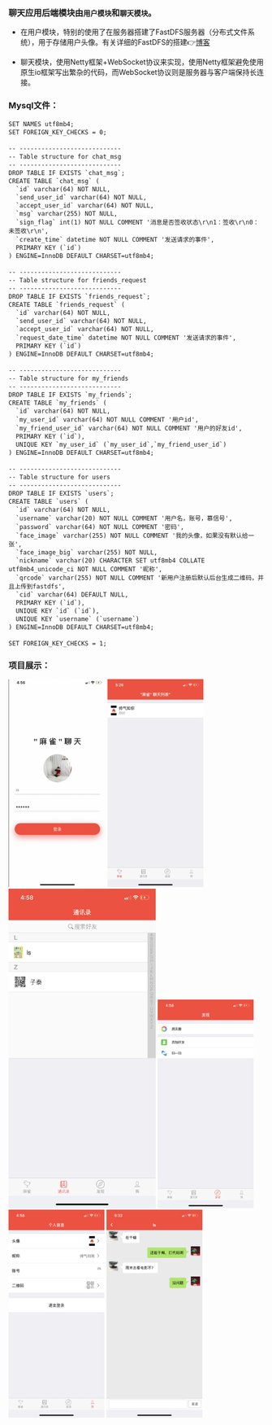 ### 聊天应用后端模块由``用户模块``和``聊天模块``。

* 在用户模块，特别的使用了在服务器搭建了FastDFS服务器（分布式文件系统），用于存储用户头像。有关详细的FastDFS的搭建👉[博客](https://blog.csdn.net/zyx1260168395/article/details/103910291?utm_medium=distribute.pc_relevant.none-task-blog-baidujs-9)

* 聊天模块，使用Netty框架+WebSocket协议来实现，使用Netty框架避免使用原生io框架写出繁杂的代码，而WebSocket协议则是服务器与客户端保持长连接。

  

### Mysql文件：

```mysql
SET NAMES utf8mb4;
SET FOREIGN_KEY_CHECKS = 0;

-- ----------------------------
-- Table structure for chat_msg
-- ----------------------------
DROP TABLE IF EXISTS `chat_msg`;
CREATE TABLE `chat_msg` (
  `id` varchar(64) NOT NULL,
  `send_user_id` varchar(64) NOT NULL,
  `accept_user_id` varchar(64) NOT NULL,
  `msg` varchar(255) NOT NULL,
  `sign_flag` int(1) NOT NULL COMMENT '消息是否签收状态\r\n1：签收\r\n0：未签收\r\n',
  `create_time` datetime NOT NULL COMMENT '发送请求的事件',
  PRIMARY KEY (`id`)
) ENGINE=InnoDB DEFAULT CHARSET=utf8mb4;

-- ----------------------------
-- Table structure for friends_request
-- ----------------------------
DROP TABLE IF EXISTS `friends_request`;
CREATE TABLE `friends_request` (
  `id` varchar(64) NOT NULL,
  `send_user_id` varchar(64) NOT NULL,
  `accept_user_id` varchar(64) NOT NULL,
  `request_date_time` datetime NOT NULL COMMENT '发送请求的事件',
  PRIMARY KEY (`id`)
) ENGINE=InnoDB DEFAULT CHARSET=utf8mb4;

-- ----------------------------
-- Table structure for my_friends
-- ----------------------------
DROP TABLE IF EXISTS `my_friends`;
CREATE TABLE `my_friends` (
  `id` varchar(64) NOT NULL,
  `my_user_id` varchar(64) NOT NULL COMMENT '用户id',
  `my_friend_user_id` varchar(64) NOT NULL COMMENT '用户的好友id',
  PRIMARY KEY (`id`),
  UNIQUE KEY `my_user_id` (`my_user_id`,`my_friend_user_id`)
) ENGINE=InnoDB DEFAULT CHARSET=utf8mb4;

-- ----------------------------
-- Table structure for users
-- ----------------------------
DROP TABLE IF EXISTS `users`;
CREATE TABLE `users` (
  `id` varchar(64) NOT NULL,
  `username` varchar(20) NOT NULL COMMENT '用户名，账号，慕信号',
  `password` varchar(64) NOT NULL COMMENT '密码',
  `face_image` varchar(255) NOT NULL COMMENT '我的头像，如果没有默认给一张',
  `face_image_big` varchar(255) NOT NULL,
  `nickname` varchar(20) CHARACTER SET utf8mb4 COLLATE utf8mb4_unicode_ci NOT NULL COMMENT '昵称',
  `qrcode` varchar(255) NOT NULL COMMENT '新用户注册后默认后台生成二维码，并且上传到fastdfs',
  `cid` varchar(64) DEFAULT NULL,
  PRIMARY KEY (`id`),
  UNIQUE KEY `id` (`id`),
  UNIQUE KEY `username` (`username`)
) ENGINE=InnoDB DEFAULT CHARSET=utf8mb4;

SET FOREIGN_KEY_CHECKS = 1;

```



### 项目展示：

<img src="./pic/p1.png" alt="截屏2020-07-19下午10.02.27" style="zoom:40%;" />





<img src="./pic/p2.jpeg" alt="WechatIMG243" style="zoom:40%;" />

<img src="./pic/p3.png" alt="WechatIMG230" style="zoom:70%;" />

<img src="./pic/p4.png" alt="WechatIMG231" style="zoom:40%;" />

<img src="./pic/p5.png" alt="WechatIMG231" style="zoom:40%;" />

<img src="./pic/p6.png" alt="WechatIMG231" style="zoom:40%;" />